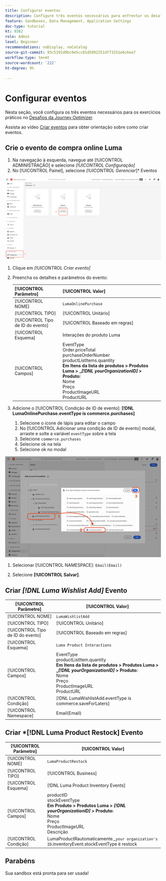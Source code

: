 ```yaml
---
title: Configurar eventos
description: Configure três eventos necessários para enfrentar os desafios do Journey Optimizer
feature: Sandboxes, Data Management, Application Settings
doc-type: tutorial
kt: 9382
role: Admin
level: Beginner
recommendations: noDisplay, noCatalog
source-git-commit: 93c5191d9bc0e5cc81d5892251df73251e6c6ea7
workflow-type: tm+mt
source-wordcount: '222'
ht-degree: 9%

---
```



# Configurar eventos

Nesta seção, você configura os três eventos necessários para os exercícios práticos no [Desafios da Journey Optimizer](/help/challenges/introduction-and-prerequisites.md).

Assista ao vídeo [Criar eventos](/help/set-up-journeys/create-events.md) para obter orientação sobre como criar eventos.

## Crie o evento de compra online Luma

1. Na navegação à esquerda, navegue até [!UICONTROL ADMINISTRAÇÃO] e selecione *[!UICONTROL Configuração]*
1. No [!UICONTROL Painel], selecione *[!UICONTROL Gerenciar*]* Eventos

![Gerenciar eventos](assets/create-events.png)

1. Clique em *[!UICONTROL Criar evento]*
1. Preencha os detalhes e parâmetros do evento:

   | [!UICONTROL Parâmetro] | [!UICONTROL Valor] |
   |-------------|-----------|
   | [!UICONTROL NOME] | `LumaOnlinePurchase` |
   | [!UICONTROL TIPO] | [!UICONTROL Unitário] |
   | [!UICONTROL Tipo de ID do evento] | [!UICONTROL Baseado em regras] |
   | [!UICONTROL Esquema] | Interações do produto Luma |
   | [!UICONTROL Campos] | EventType <br>Order.priceTotal<br>purchaseOrderNumber<br>productListItems.quantity<br><b>Em Itens da lista de produtos > Produtos Luma > _*[!DNL yourOrganizationID]* > Produto:</b> <br> Nome<br>Preço<br>ProductImageURL<br>ProductURL |

1. Adicione o [!UICONTROL Condição de ID de evento]: **[!DNL LumaOnlinePurchase.eventType is commerce.purchases]**

   1. Selecione o ícone de lápis para editar o campo
   2. No [!UICONTROL Adicionar uma condição de ID de evento] modal, arraste e solte a variável `eventType` sobre a tela
   3. Selecione `commerce.purchases`
   4. Selecione ok na tela
   5. Selecione ok no modal

![Adicionar condição de evento](/help/tutorial-configure-a-training-sandbox/assets/Event-lumaOnlinePurchase-condition-1.png)

1. Selecionar [!UICONTROL NAMESPACE]: `Email(Email)`

1. Selecione **[!UICONTROL Salvar]**.

## Criar *[!DNL Luma Wishlist Add]* Evento

| [!UICONTROL Parâmetro] | [!UICONTROL Valor] |
|-------------|-----------|
| [!UICONTROL NOME] | `LumaWishlistAdd` |
| [!UICONTROL TIPO] | [!UICONTROL Unitário] |
| [!UICONTROL Tipo de ID do evento] | [!UICONTROL Baseado em regras] |
| [!UICONTROL Esquema] | `Luma Product Interactions` |
| [!UICONTROL Campos] | EventType<br>productListItem.quantity<br><b>Em Itens da lista de produtos > Produtos Luma > _*[!DNL yourOrganizationID]* > Produto:</b> <br>Nome<br>Preço<br> ProductImageURL<br>ProductURL |
| [!UICONTROL Condição] | [!DNL LumaWishlistAdd.eventType is commerce.saveForLaters] |
| [!UICONTROL Namespace] | Email(Email) |

## Criar *[!DNL Luma Product Restock] Evento

| [!UICONTROL Parâmetro] | [!UICONTROL Valor] |
|-------------|-----------|
| [!UICONTROL NOME] | `LumaProductRestock` |
| [!UICONTROL TIPO] | [!UICONTROL Business] |
| [!UICONTROL Esquema] | [!DNL Luma Product Inventory Events] |
| [!UICONTROL Campos] | productID <br> stockEventType<br><b>Em Produto > Produtos Luma > *[!DNL yourOrganizationID]* > Produto:</b> <br>Nome<br>Preço<br> ProductImageURL<br>Descrição |
| [!UICONTROL Condição] | LumaProductRautomaticamente._`your organization's ID`.inventoryEvent.stockEventType é restock |

## Parabéns

Sua sandbox está pronta para ser usada!
